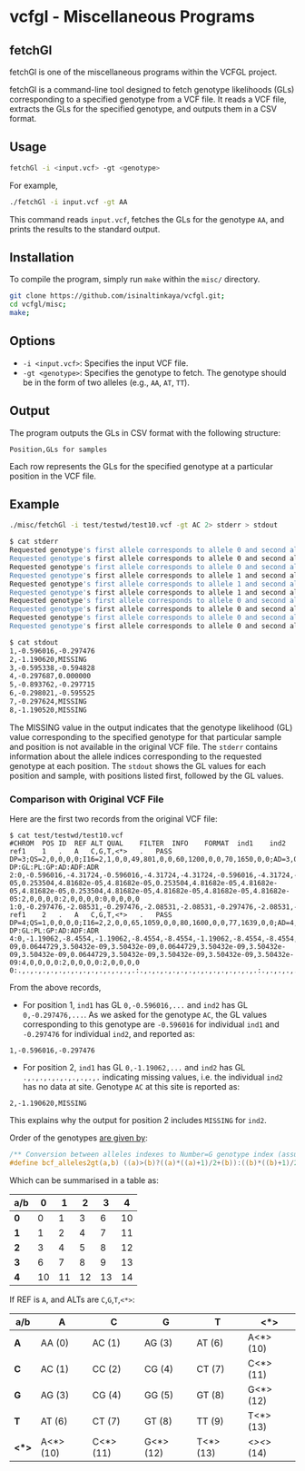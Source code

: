 # vcfgl - Miscellaneous Programs 

## fetchGl

fetchGl is one of the miscellaneous programs within the VCFGL project.

fetchGl is a command-line tool designed to fetch genotype likelihoods (GLs) corresponding to a specified genotype from a VCF file. It reads a VCF file, extracts the GLs for the specified genotype, and outputs them in a CSV format.

## Usage

```sh
fetchGl -i <input.vcf> -gt <genotype>
```

For example, 

```sh
./fetchGl -i input.vcf -gt AA
```

This command reads `input.vcf`, fetches the GLs for the genotype `AA`, and prints the results to the standard output.

## Installation

To compile the program, simply run `make` within the `misc/` directory. 

```sh
git clone https://github.com/isinaltinkaya/vcfgl.git;
cd vcfgl/misc;
make;
```

## Options

- `-i <input.vcf>`: Specifies the input VCF file.
- `-gt <genotype>`: Specifies the genotype to fetch. The genotype should be in the form of two alleles (e.g., `AA`, `AT`, `TT`).

## Output

The program outputs the GLs in CSV format with the following structure:

```
Position,GLs for samples
```

Each row represents the GLs for the specified genotype at a particular position in the VCF file.

## Example 


```sh
./misc/fetchGl -i test/testwd/test10.vcf -gt AC 2> stderr > stdout
```

```sh
$ cat stderr
Requested genotype's first allele corresponds to allele 0 and second allele corresponds to allele 1 at position 1.
Requested genotype's first allele corresponds to allele 0 and second allele corresponds to allele 1 at position 2.
Requested genotype's first allele corresponds to allele 0 and second allele corresponds to allele 1 at position 3.
Requested genotype's first allele corresponds to allele 1 and second allele corresponds to allele 0 at position 4.
Requested genotype's first allele corresponds to allele 1 and second allele corresponds to allele 0 at position 5.
Requested genotype's first allele corresponds to allele 1 and second allele corresponds to allele 0 at position 6.
Requested genotype's first allele corresponds to allele 0 and second allele corresponds to allele 1 at position 7.
Requested genotype's first allele corresponds to allele 0 and second allele corresponds to allele 1 at position 8.
Requested genotype's first allele corresponds to allele 0 and second allele corresponds to allele 1 at position 9.
Requested genotype's first allele corresponds to allele 0 and second allele corresponds to allele 1 at position 10.
```

```sh
$ cat stdout
1,-0.596016,-0.297476
2,-1.190620,MISSING
3,-0.595338,-0.594828
4,-0.297687,0.000000
5,-0.893762,-0.297715
6,-0.298021,-0.595525
7,-0.297624,MISSING
8,-1.190520,MISSING
```

The MISSING value in the output indicates that the genotype likelihood (GL) value corresponding to the specified genotype for that particular sample and position is not available in the original VCF file. The `stderr` contains information about the allele indices corresponding to the requested genotype at each position. The `stdout` shows the GL values for each position and sample, with positions listed first, followed by the GL values.


### Comparison with Original VCF File

Here are the first two records from the original VCF file:

```
$ cat test/testwd/test10.vcf 
#CHROM	POS	ID	REF	ALT	QUAL	FILTER	INFO	FORMAT	ind1	ind2
ref1	1	.	A	C,G,T,<*>	.	PASS	DP=3;QS=2,0,0,0,0;I16=2,1,0,0,49,801,0,0,60,1200,0,0,70,1650,0,0;AD=3,0,0,0,0;ADF=2,0,0,0,0;ADR=1,0,0,0,0	DP:GL:PL:GP:AD:ADF:ADR	2:0,-0.596016,-4.31724,-0.596016,-4.31724,-4.31724,-0.596016,-4.31724,-4.31724,-4.31724,-0.596016,-4.31724,-4.31724,-4.31724,-4.31724:0,6,43,6,43,43,6,43,43,43,6,43,43,43,43:1,0.253504,4.81682e-05,0.253504,4.81682e-05,4.81682e-05,0.253504,4.81682e-05,4.81682e-05,4.81682e-05,0.253504,4.81682e-05,4.81682e-05,4.81682e-05,4.81682e-05:2,0,0,0,0:2,0,0,0,0:0,0,0,0,0	1:0,-0.297476,-2.08531,-0.297476,-2.08531,-2.08531,-0.297476,-2.08531,-2.08531,-2.08531,-0.297476,-2.08531,-2.08531,-2.08531,-2.08531:0,3,21,3,21,21,3,21,21,21,3,21,21,21,21:1,0.504108,0.00821662,0.504108,0.00821662,0.00821662,0.504108,0.00821662,0.00821662,0.00821662,0.504108,0.00821662,0.00821662,0.00821662,0.00821662:1,0,0,0,0:0,0,0,0,0:1,0,0,0,0
ref1	2	.	A	C,G,T,<*>	.	PASS	DP=4;QS=1,0,0,0,0;I16=2,2,0,0,65,1059,0,0,80,1600,0,0,77,1639,0,0;AD=4,0,0,0,0;ADF=2,0,0,0,0;ADR=2,0,0,0,0	DP:GL:PL:GP:AD:ADF:ADR	4:0,-1.19062,-8.4554,-1.19062,-8.4554,-8.4554,-1.19062,-8.4554,-8.4554,-8.4554,-1.19062,-8.4554,-8.4554,-8.4554,-8.4554:0,12,85,12,85,85,12,85,85,85,12,85,85,85,85:1,0.0644729,3.50432e-09,0.0644729,3.50432e-09,3.50432e-09,0.0644729,3.50432e-09,3.50432e-09,3.50432e-09,0.0644729,3.50432e-09,3.50432e-09,3.50432e-09,3.50432e-09:4,0,0,0,0:2,0,0,0,0:2,0,0,0,0	0:.,.,.,.,.,.,.,.,.,.,.,.,.,.,.:.,.,.,.,.,.,.,.,.,.,.,.,.,.,.:.,.,.,.,.,.,.,.,.,.,.,.,.,.,.:0,0,0,0,0:0,0,0,0,0:0,0,0,0,0
```

From the above records,

- For position 1, `ind1` has GL `0,-0.596016,...` and `ind2` has GL  `0,-0.297476,...`. As we asked for the genotype `AC`, the GL values corresponding to this genotype are `-0.596016` for individual `ind1` and `-0.297476` for individual `ind2`, and reported as:

```
1,-0.596016,-0.297476
```

- For position 2, `ind1` has GL `0,-1.19062,...` and `ind2` has GL `.,.,.,.,.,.,.,.,.,.` indicating missing values, i.e. the individual `ind2` has no data at site. Genotype `AC` at this site is reported as:

```
2,-1.190620,MISSING
```

This explains why the output for position 2 includes `MISSING` for `ind2`.

Order of the genotypes [are given
by](https://github.com/samtools/htslib/blob/1187fa832998dd5fea9ea2a78bf6863a31c508f9/htslib/vcf.h#L1028-L1029):


```c
/** Conversion between alleles indexes to Number=G genotype index (assuming diploid, all 0-based) */
#define bcf_alleles2gt(a,b) ((a)>(b)?((a)*((a)+1)/2+(b)):((b)*((b)+1)/2+(a)))
```

Which can be summarised in a table as:

| a/b | 0   | 1   | 2   | 3   | 4   |
|-----|-----|-----|-----|-----|-----|
| **0** | 0   | 1   | 3   | 6   | 10  |
| **1** | 1   | 2   | 4   | 7   | 11  |
| **2** | 3   | 4   | 5   | 8   | 12  |
| **3** | 6   | 7   | 8   | 9   | 13  |
| **4** | 10  | 11  | 12  | 13  | 14  |

If REF is `A`, and ALTs are `C`,`G`,`T`,`<*>`:

| a/b  | A         | C         | G         | T         | <*>       |
|------|-----------|-----------|-----------|-----------|-----------|
| **A**    | AA (0)    | AC (1)    | AG (3)    | AT (6)    | A<*> (10) |
| **C**    | AC (1)    | CC (2)    | CG (4)    | CT (7)    | C<*> (11) |
| **G**    | AG (3)    | CG (4)    | GG (5)    | GT (8)    | G<*> (12) |
| **T**    | AT (6)    | CT (7)    | GT (8)    | TT (9)    | T<*> (13) |
| **<*>**  | A<*> (10) | C<*> (11) | G<*> (12) | T<*> (13) | <*><*> (14) |
